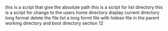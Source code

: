 
this is a script that give the absolute path
this is a script for list directory
this is a script for change to the users home directory
display current directory long format
delete the file
list a long formt file with hidesn file in the parent working directory and boot directory 
section 12
